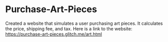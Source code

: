 # Purchase-Art-Pieces
Created a website that simulates a user purchasing art pieces. It calculates the price, shipping fee, and tax. Here is a link to the website: https://purchase-art-pieces.glitch.me/art.html

